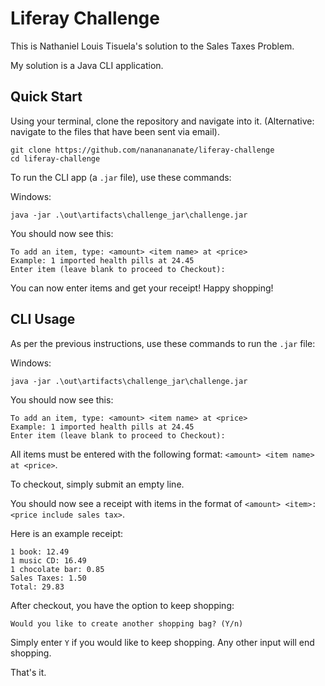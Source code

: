 # Liferay Challenge
This is Nathaniel Louis Tisuela's solution to the Sales Taxes Problem.

My solution is a Java CLI application. 

## Quick Start

Using your terminal, clone the repository and navigate into it. (Alternative: navigate to the files that have been sent via email).

```
git clone https://github.com/nananananate/liferay-challenge
cd liferay-challenge
```

To run the CLI app (a `.jar` file), use these commands:

Windows:

```
java -jar .\out\artifacts\challenge_jar\challenge.jar
```

You should now see this:

```
To add an item, type: <amount> <item name> at <price>
Example: 1 imported health pills at 24.45
Enter item (leave blank to proceed to Checkout):
```

You can now enter items and get your receipt! Happy shopping!

## CLI Usage

As per the previous instructions, use these commands to run the `.jar` file:

Windows:

```
java -jar .\out\artifacts\challenge_jar\challenge.jar
```

You should now see this:

```
To add an item, type: <amount> <item name> at <price>
Example: 1 imported health pills at 24.45
Enter item (leave blank to proceed to Checkout):
```

All items must be entered with the following format: `<amount> <item name> at <price>`.

To checkout, simply submit an empty line.

You should now see a receipt with items in the format of `<amount> <item>: <price include sales tax>`.

Here is an example receipt:

```
1 book: 12.49
1 music CD: 16.49
1 chocolate bar: 0.85
Sales Taxes: 1.50
Total: 29.83
```

After checkout, you have the option to keep shopping:

```
Would you like to create another shopping bag? (Y/n)
```

Simply enter `Y` if you would like to keep shopping. Any other input will end shopping. 

That's it.








